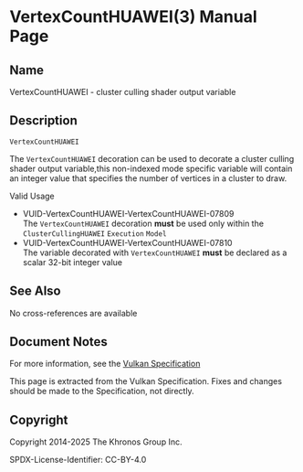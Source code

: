 # VertexCountHUAWEI(3) Manual Page

## Name

VertexCountHUAWEI - cluster culling shader output variable



## [](#_description)Description

`VertexCountHUAWEI`

The `VertexCountHUAWEI` decoration can be used to decorate a cluster culling shader output variable,this non-indexed mode specific variable will contain an integer value that specifies the number of vertices in a cluster to draw.

Valid Usage

- [](#VUID-VertexCountHUAWEI-VertexCountHUAWEI-07809)VUID-VertexCountHUAWEI-VertexCountHUAWEI-07809  
  The `VertexCountHUAWEI` decoration **must** be used only within the `ClusterCullingHUAWEI` `Execution` `Model`
- [](#VUID-VertexCountHUAWEI-VertexCountHUAWEI-07810)VUID-VertexCountHUAWEI-VertexCountHUAWEI-07810  
  The variable decorated with `VertexCountHUAWEI` **must** be declared as a scalar 32-bit integer value

## [](#_see_also)See Also

No cross-references are available

## [](#_document_notes)Document Notes

For more information, see the [Vulkan Specification](https://registry.khronos.org/vulkan/specs/latest/html/vkspec.html#VertexCountHUAWEI)

This page is extracted from the Vulkan Specification. Fixes and changes should be made to the Specification, not directly.

## [](#_copyright)Copyright

Copyright 2014-2025 The Khronos Group Inc.

SPDX-License-Identifier: CC-BY-4.0